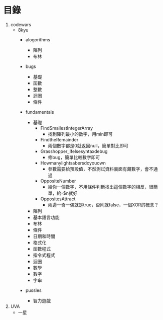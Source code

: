 # 目錄

1. codewars
    - 8kyu
        - alogorithms
            - 陣列
            - 布林
        - bugs
            - 基礎
            - 函數
            - 整數
            - 迴圈
            - 條件
        - fundamentals
            - 基礎
                - FindSmallestIntegerArray 
                    - 找到陣列最小的數字，用min即可
                - FindtheRemainder
                    - 兩個數字都是0就返回null，簡單對比即可
                - Grasshopper_Ifelsesyntaxdebug
                    - 修bug，簡單比較數字即可
                - Howmanylightsabersdoyouown
                    - 參數需要給預設值，不然測試資料裏面有藏數字，會不通過
                - OppositeNumber
                    - 給你一個數字，不用條件判斷找出這個數字的相反，很簡單，給-$n就好
                - OppositesAttract
                    - 兩邊一奇一偶就是true，否則就false，一個XOR的概念？              
            - 陣列
            - 基本語言功能
            - 布林
            - 條件
            - 日期和時間
            - 格式化
            - 函數程式
            - 指令式程式
            - 迴圈
            - 數學
            - 數字
            - 字串
             
            
        - pussles
            - 智力遊戲
2. UVA
    - 一星
